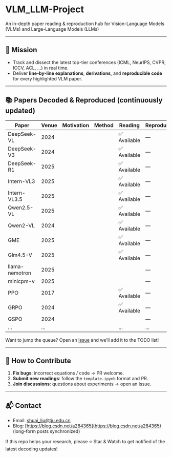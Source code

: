 # VLM_LLM-Project

An in-depth paper reading & reproduction hub for Vision-Language Models (VLMs) and Large-Language Models (LLMs)

---

## 🎯 Mission
- Track and dissect the latest top-tier conferences (ICML, NeurIPS, CVPR, ICCV, ACL, ...) in real time.
- Deliver **line-by-line explanations**, **derivations**, and **reproducible code** for every highlighted VLM paper.

---

## 📚 Papers Decoded & Reproduced (continuously updated)
| Paper | Venue | Motivation | Method | Reading | Reproduction |
|---|---|---|---|---|---|
| DeepSeek-VL | 2024 |  |  | ✅ Available | — |
| DeepSeek-V3 | 2024 |  |  | ✅ Available | — |
| DeepSeek-R1 | 2025 |  |  | ✅ Available | — |
| Intern-VL3 | 2025 |  |  | ✅ Available | — |
| Intern-VL3.5 | 2025 |  |  | ✅ Available | — |
| Qwen2.5-VL | 2025 |  |  | ✅ Available | — |
| Qwen2-VL | 2024 |  |  | ✅ Available | — |
| GME | 2025 |  |  | ✅ Available | — |
| Glm4.5-V | 2025 |  |  | ✅ Available | — |
| llama-nemotron | 2025 |  |  |  | — |
| minicpm-v | 2025 |  |  |  | — |
| PPO | 2017 |  |  | ✅ Available | — |
| GRPO | 2024 |  |  | ✅ Available | — |
| GSPO | 2024 |  |  |  | — |
| ... | ... |  |  | ... | ... |

Want to jump the queue? Open an [Issue](https://github.com/YOUR_NAME/VLM_Proj/issues) and we'll add it to the TODO list!

---

## 🤝 How to Contribute
1. **Fix bugs**: incorrect equations / code → PR welcome.
2. **Submit new readings**: follow the `template.ipynb` format and PR.
3. **Join discussions**: questions about experiments → open an Issue.

---

## 📬 Contact
- Email: shuai_liu@tju.edu.cn
- Blog: [https://blog.csdn.net/a284365](https://blog.csdn.net/a284365) (long-form posts synchronized)

If this repo helps your research, please ⭐ Star & Watch to get notified of the latest decoding updates!
